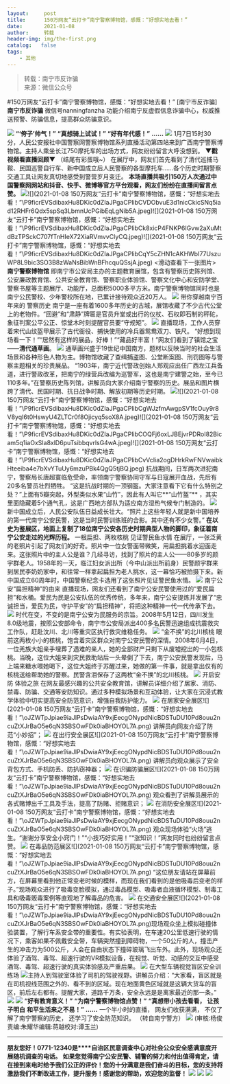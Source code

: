 ```yaml
---
layout:     post
title:      150万网友“云打卡”南宁警察博物馆，感慨：“好想实地去看！”
date:       2021-01-08
author:     转载
header-img: img/the-first.png
catalog:   false
tags:
    - 其他
---
```


<blockquote><p>转载：南宁市反诈骗<br>
来源：微信公众号</p></blockquote>

#150万网友“云打卡”南宁警察博物馆，感慨：“好想实地去看！”
[南宁市反诈骗]
**南宁市反诈骗**
微信号nanningfanzha
功能介绍南宁反虚假信息诈骗中心，权威推送预警、防骗信息，提高群众防骗意识。

![]({{site.baseurl}}/postimg/P9ficrEVSdibbSahGAohhYfky53ffm6ZicV85b7MehiabwzaImg4owaDavFA7gMkpkdtKYCnVMpz4KVYyYvE9IFKFQ.gif)
**“‘侉子’帅气！”**
**“真想骑上试试！”**
**“好有年代感！”**
**……**
![]({{site.baseurl}}/postimg/P9ficrEVSdibaxHu8DKic0dZIaJPgaCPlibCiamY1w4y50uIj7PFlfG0QYr2LiasO8l6z1FksUepMjbDXPpw9FjkqLeQ.gif)
1月7日15时30分，人民公安报社中国警察网警察博物馆系列直播活动第四站来到广西南宁警察博物馆。主持人乘坐长江750摩托车的出场方式，网友纷纷留言大呼没想到。
**▼戳视频看直播回顾▼**
（结尾有彩蛋哦~）
在展厅中，网友们首先看到了清代巡捕马鞍、民国巡警自行车、新中国成立后人民警察的各型摩托车……各个历史时期警察交通工具让网友真切地感受到警营岁月变迁。
**本场直播共吸引150万人次通过中国警察网网站和抖音、快手、微博等官方平台观看，网友们纷纷在直播间留言点赞。**
![]({{site.baseurl}}/postimg/P9ficrEVSdibaxHu8DKic0dZIaJPgaCPlibCLgDw68rtD72V1wLetA8Ix5jbbCLeP6Let3ibicD1ZibHRT5EzL7T2d7oQ.jpeg)![](2021-01-08
150万网友“云打卡”南宁警察博物馆，感慨：“好想实地去看！”\\P9ficrEVSdibaxHu8DKic0dZIaJPgaCPlibCVDObvuE3d1nicCkicSNq5iad12RHFr6Qdx5spSq3LbmnUcPGibEqLgNib5A.jpeg)![](2021-01-08
150万网友“云打卡”南宁警察博物馆，感慨：“好想实地去看！”\\P9ficrEVSdibaxHu8DKic0dZIaJPgaCPlibCk8xicP4FNKP6IGvw2aXuMtdBzTPSckC707fTnHIeX72XiaRVmvvClyCQ.jpeg)![](2021-01-08
150万网友“云打卡”南宁警察博物馆，感慨：“好想实地去看！”\\P9ficrEVSdibaxHu8DKic0dZIaJPgaCPlibCqY5cZHN1cAKHWbI77UszuWP8L9bic3SO3B8zWaNsBibWnBFhcquQSsjA.jpeg)
<滑动查看下一张图片>
**南宁警察博物馆**
即南宁市公安局主办的主题教育展馆，包含有警察历史陈列馆、公安廉政教育馆、公共安全教育馆、警察职业体验馆、警察文化中心和安防学堂、警察书屋等主题展厅、功能厅，总面积5000多平方米。南宁警察博物馆同时也是南宁公民警校、少年警校所在地，已累计接待观众近20万人。
![]({{site.baseurl}}/postimg/P9ficrEVSdibaxHu8DKic0dZIaJPgaCPlibCibk772kH6pxmJZjnZVCeSzy2PBmzzSS6ibO7oic5SYveVnpNLYcxfmp9w.jpeg)
带你穿越南宁百年来的
警察历史
南宁是一座有着1600多年历史的古城，展馆收藏了不少古代公堂上的老物件。“回避”和“肃静”牌匾是官员升堂或出行的仪杖、石权即石制的秤砣，象征判案公平公正、惊堂木时刻提醒官员要“守规矩”。
![]({{site.baseurl}}/postimg/P9ficrEVSdibaxHu8DKic0dZIaJPgaCPlibCpCKSytiafFNgJjUz63Cwrqpn84xGRNcpUHFknI38PNqx9icDUG82Qm5w.jpeg)
直播现场，工作人员穿着宋代山纹盔甲展示了古代衙役、捕快使用的冷兵器鸳鸯双刀、铁尺。
“好想到现场看一下！”“居然有这样的展品，好棒！”“藏品好丰富！”网友们看到了镇馆之宝——**清代通草画**。
![]({{site.baseurl}}/postimg/P9ficrEVSdibaxHu8DKic0dZIaJPgaCPlibCmHOwtFCf90a9nWKMzWbAFhco3Cx00MnGpib0Y2usCEWLDeKFBPneMuQ.jpeg)
通草画兴盛于19世纪中国南方，题材以反映当时的社会生活场景和各种形色人物为主。博物馆收藏了查缉捕盗图、公堂断案图、刑罚图等与警察主题相关的珍贵展品。
“1903年，南宁近代警政创始人郑观应出任广西左江兵备道，进行警政改革，把南宁的绿营兵改编为巡警军，这也是南宁建警之始，至今已110多年。”在警察历史陈列馆，讲解员向大家介绍南宁警察的历史。展品和图片横跨了清代、民国时期、抗日战争时期、解放初期等历史时期。
![]({{site.baseurl}}/postimg/P9ficrEVSdibaxHu8DKic0dZIaJPgaCPlibCIFfuM7W20gG5KfmJtVbVia2hjKVa8uZicekic9l8rzTicic7sqBccSZwoFQ.jpeg)![](2021-01-08
150万网友“云打卡”南宁警察博物馆，感慨：“好想实地去看！”\\P9ficrEVSdibaxHu8DKic0dZIaJPgaCPlibCgWJzfmAwgpSV1fcOuy9r8V8yqI6t0HswyU4ZLTCr0f8Ojicyq5soX8A.jpeg)![](2021-01-08
150万网友“云打卡”南宁警察博物馆，感慨：“好想实地去看！”\\P9ficrEVSdibaxHu8DKic0dZIaJPgaCPlibCOQFj6oxLJBEjvrPDRoI82Bicam5q1iaOxSIa8xlD6puTsibbqvrlsG4wA.jpeg)![](2021-01-08
150万网友“云打卡”南宁警察博物馆，感慨：“好想实地去看！”\\P9ficrEVSdibaxHu8DKic0dZIaJPgaCPlibCvVcIia2ogDHrkRwFNVwaibkHteeiba4e7bXvYTuUy6mzuPBk4QgQ5tjBQ.jpeg)
抗战期间，日军两次进犯南宁，警察局长唐超寰临危受命，率领南宁警察协同守军与日寇展开血战，先后有20多名警员壮烈牺牲。
“这是抗战时期的一顶钢盔。大家注意看下它有什么特别之处？”上面有5瓣突起，外型类似水果“山竹”，因此有人叫它**“山竹盔”**
，其实里面隐藏着5个通气孔，这是广西地方部队为适应南方湿热气候专门制造的。
![]({{site.baseurl}}/postimg/P9ficrEVSdibaxHu8DKic0dZIaJPgaCPlibCa4PIcWib0bk28hibSW2lBFZZeLTkwIgMMLRwSpFHSSaRxNrDicSIzbuNg.png)
新中国成立后，人民公安队伍日益成长壮大。“照片上这些年轻人就是新中国培养的第一代南宁公安民警，这是当时民警训练班的合影。其中还有不少女警。”
**在以史为鉴展区，地面上复制了18位南宁公安各历史时期典型人物的脚印，象征着南宁公安走过的光辉历程。**
一根扁担、两枚核桃
见证警民鱼水情
在展厅，一张泛黄的老照片引起了网友们的好奇。照片中一位女警面带微笑，用扁担挑着水迎面走来。这张照片中的主人公是谁？几经寻访，找到了照片的主人公——80多岁的颜宇群老人。1958年的一天，临江妇女派出所（今中山派出所前身）民警颜宇群来到居民李奶奶家中，和往常一样拿起扁担为老人挑水，这一幕恰巧被拍摄下来。新中国成立60周年时，中国警察纪念卡选用了这张照片见证警民鱼水情。
![]({{site.baseurl}}/postimg/P9ficrEVSdibaxHu8DKic0dZIaJPgaCPlibCp0XZgPFQrDCctS83d4OzTtMs0xvOY9lK5FialL3ZUkmryFYvmnXYF9Q.jpeg)
南宁公安“扁担精神”的由来
直播现场，网友们还看到了南宁公安民警使用过的“爱民扁担”和水桶。爱民为民是公安队伍的优秀传统，多年来，南宁公安提炼并发展了“忠诚担当，爱民为民，守护平安”的“扁担精神”，将把这种精神一代一代传承下去。
![]({{site.baseurl}}/postimg/FIBZec7ucCgXc9zghF1EASWsNwfHIcbuBtzfbCicUWuibWHucNbvo3M7mGJgsyKxcia1XOC4OPVf4UtneJDstumKA.gif)
时代在变，不变的是南宁公安为民服务的宗旨。2008年5月12日，四川发生8.0级地震，按照公安部命令，南宁市公安局派出400多名民警迅速组成抗震救灾工作队，赶赴汶川、北川等重灾区执行救灾维稳任务。
![]({{site.baseurl}}/postimg/P9ficrEVSdibaxHu8DKic0dZIaJPgaCPlibC1aZerHdbSZtCjXdRpv5vkGBUy5pECkibqfxkgia9mLdxhYwGQ2wEtQpw.png)
“金不换”的北川核桃
眼前这两枚小小的核桃，饱含着灾区群众对南宁公安民警的深情。2008年6月4日，一位羌族大姐亲手埋葬了遇难的亲人，她的全部财产只剩下从废墟挖出的一小包核桃。当晚，这位大姐来到灾民救助站后一头晕倒了下去，南宁公安民警发现后，马上端来糖水喂她喝下，这位大姐终于苏醒过来，她做的第一件事，就是拿出仅有的核桃送给帮助她的警察。民警含泪保存了这两枚“金不换”的北川核桃。
![]({{site.baseurl}}/postimg/FIBZec7ucCgXc9zghF1EASWsNwfHIcbuBtzfbCicUWuibWHucNbvo3M7mGJgsyKxcia1XOC4OPVf4UtneJDstumKA.gif)
开启安防
体验之旅
在网友最感兴趣的公共安全教育馆，讲解员详细介绍了居家、消防、禁毒、防骗、交通等安防知识。通过多种模拟场景和互动体验，让大家在沉浸式教学体验中切实提高安全防范意识，增强自我防护能力。
![]({{site.baseurl}}/postimg/P9ficrEVSdibaxHu8DKic0dZIaJPgaCPlibCBo4kjDZXnNw2Bm2ROfxxv3B1SpaEVb31EPuVeqaPygOtg6xkU67Rhg.jpeg)
在居家安全展区![](2021-01-08
150万网友“云打卡”南宁警察博物馆，感慨：“好想实地去看！”\\oJZWTpJpiae9iaJlPsDwiaAY9xjEecgONypdNicBDSTuDU10Pd8ouu2ncuZtXJrBaO5e6qN3SBSOwFDk0iaBHOYOL7A.png)
讲解员向网友介绍了防范“小妙招”；
![]({{site.baseurl}}/postimg/P9ficrEVSdibaxHu8DKic0dZIaJPgaCPlibCuD6kTKlxKgZXlqxGkQAWkz2Y6icudL0oLtKEdB88cCKJkOhq4fE3Libg.jpeg)
在出行安全展区![](2021-01-08
150万网友“云打卡”南宁警察博物馆，感慨：“好想实地去看！”\\oJZWTpJpiae9iaJlPsDwiaAY9xjEecgONypdNicBDSTuDU10Pd8ouu2ncuZtXJrBaO5e6qN3SBSOwFDk0iaBHOYOL7A.png)
讲解员向观众展示了安全背包方式、手机防丢、防扒窃神器；
![]({{site.baseurl}}/postimg/P9ficrEVSdibaxHu8DKic0dZIaJPgaCPlibCJFAoGxfWNkds6Gg7SM5XspuY97ebcaBVllr5nKRgPymvhTibXC8sOzA.jpeg)
在识骗防骗展区![](2021-01-08
150万网友“云打卡”南宁警察博物馆，感慨：“好想实地去看！”\\oJZWTpJpiae9iaJlPsDwiaAY9xjEecgONypdNicBDSTuDU10Pd8ouu2ncuZtXJrBaO5e6qN3SBSOwFDk0iaBHOYOL7A.png)
观众看到了讲解员展示的各式赌博出千工具及手法，提高了防赌、拒赌意识；
![]({{site.baseurl}}/postimg/P9ficrEVSdibaxHu8DKic0dZIaJPgaCPlibCQgHwHFrqTiciabhZ8YQcwcQGdOgHIupc8IZ8iauJIfjHtW9I7dyzDspicQ.jpeg)
在消防安全展区![](2021-01-08
150万网友“云打卡”南宁警察博物馆，感慨：“好想实地去看！”\\oJZWTpJpiae9iaJlPsDwiaAY9xjEecgONypdNicBDSTuDU10Pd8ouu2ncuZtXJrBaO5e6qN3SBSOwFDk0iaBHOYOL7A.png)
观众现场体验“火场”逃生。“谢谢分享安全小窍门！”“小技巧好实用！”“涨知识！”网友同时也纷纷留言点赞。
![]({{site.baseurl}}/postimg/P9ficrEVSdibaxHu8DKic0dZIaJPgaCPlibCyws8C1gib8gdQJ2x4oUHFRFGh1dfEPx8qSvsuicasIyunO9UgR9r5aaQ.jpeg)
在毒品防范展区![](2021-01-08
150万网友“云打卡”南宁警察博物馆，感慨：“好想实地去看！”\\oJZWTpJpiae9iaJlPsDwiaAY9xjEecgONypdNicBDSTuDU10Pd8ouu2ncuZtXJrBaO5e6qN3SBSOwFDk0iaBHOYOL7A.png)
“这位朋友请站在屏幕前方，在屏幕里看到他正常变老时候的模样，而现在我们看到的是他吸毒后变老的样子。”现场观众进行了吸毒变脸模拟，通过毒品模型、吸毒者血液循环模型、制毒工具和吸毒贩毒案例等直观地了解毒品的危害。
![]({{site.baseurl}}/postimg/P9ficrEVSdibaxHu8DKic0dZIaJPgaCPlibCSrfYRMdPRs8icXbTRiaX4LnZTHcem5Eaiaicq3uzaUOADbUFogzvIiawyTA.jpeg)
在交通安全展区![](2021-01-08
150万网友“云打卡”南宁警察博物馆，感慨：“好想实地去看！”\\oJZWTpJpiae9iaJlPsDwiaAY9xjEecgONypdNicBDSTuDU10Pd8ouu2ncuZtXJrBaO5e6qN3SBSOwFDk0iaBHOYOL7A.png)现场观众坐上模拟碰撞体验装置，了解行车系安全带的重要性。有实验表明，在车速20公里低速行驶的情况下，乘客如果不佩戴安全带，车辆突然撞到障碍物，一个50公斤的人，撞击产生的冲击力为500公斤，人会在自由状态下撞碎玻璃飞出车外。此外，现场观众还体验了酒驾、毒驾、超速行驶的VR模拟设备，在视觉、听觉、动感的交互中感受酒驾、毒驾、超速行驶的真实体验感及严重后果。
![]({{site.baseurl}}/postimg/P9ficrEVSdibaxHu8DKic0dZIaJPgaCPlibCFGFB2ib5iclPMuPsSU3npeILgiaMEnOh1nicPZ1XukAybOXvKymTSLbCbg.jpeg)
在大型车辆视觉盲区安全训练场
![]({{site.baseurl}}/postimg/oJZWTpJpiae9iaJlPsDwiaAY9xjEecgONypdNicBDSTuDU10Pd8ouu2ncuZtXJrBaO5e6qN3SBSOwFDk0iaBHOYOL7A.png)主持人到驾驶室体验了司机的驾驶视野。讲解员介绍：“大家看，盲区就是在司机视线范围之外的、看不到的区域。现在地面黄色区域就是这辆大货车的盲区，前后左右都有。提醒大家，道路千万条，安全永远是是离家最近的那一条。”
![]({{site.baseurl}}/postimg/P9ficrEVSdibaxHu8DKic0dZIaJPgaCPlibCiaD4cEta61YJfY0uvlejv6Z1AHGCM49GBB4Cz6OrXUj79nKhSCxgYzw.jpeg)
![]({{site.baseurl}}/postimg/P9ficrEVSdibaxHu8DKic0dZIaJPgaCPlibCjFeL06p9uhibXz21fKh2iayzBdibzylcKyf5qDDE4S1fX4t6Gl5vibiaoiaw.png)
**“好有教育意义！”**
**“为南宁警察博物馆点赞！”**
**“真想带小孩去看看，**
**让孩子明白**
**和平生活来之不易！”**
**……**
一个半小时的直播，
网友们收获满满，
不仅了解了南宁警察的历史，
还学习了安全防范知识。
（转自南宁警方）
![]({{site.baseurl}}/postimg/m6vdLvvo6W6aCCOVM3fc1JRVjG0nwA9leMqJRjJp77nDaFqjYo2GLq5iauUdrachH8zrlxkdKrrr5mhMTX7fXwQ.jpeg)
(审核:杨俊责编:朱耀华编辑:蒋越校对:谭玉兰)
***
**朋友您好！0771-12340是****自治区民意调查中心对社会公众安全感满意度开展随机调查的电话。**
**如果您觉得南宁公安民警、辅警的努力和付出值得肯定，请在接到来电时给予我们公正的评价！您的十分满意是我们奋斗的目标，您的支持将激励我们不断改进工作，提升服务！感谢您的帮助，欢迎您的监督！**
![]({{site.baseurl}}/postimg/m6vdLvvo6W4tBmkSw7BynPAZ4dpgGzH6gPSKpMSPibm3ZZdwYARicAqYI6iaLTicawgZUezTc6lgHXWGaSqHwiav3qA.jpeg)
![]({{site.baseurl}}/postimg/m6vdLvvo6W4tBmkSw7BynPAZ4dpgGzH6dmhqpDKgZf4VOiaaxr6LcaFfRCPDEHukjOhPlt2iaH3NnVwoVk1xjWLw.jpeg)
![]({{site.baseurl}}/postimg/m6vdLvvo6W4tBmkSw7BynPAZ4dpgGzH62EZZ3JuBHMHzWr2pWjUukPSqx9WsRt3S4RWQicPNzhvt1LNVX5mbTSw.jpeg)

